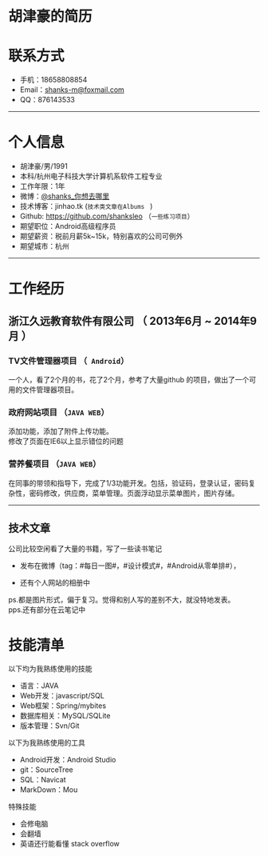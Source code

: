# 胡津豪的简历



# 联系方式


- 手机：18658808854 
- Email：shanks-m@foxmail.com 
- QQ：876143533

---

# 个人信息

 - 胡津豪/男/1991 
 - 本科/杭州电子科技大学计算机系软件工程专业 
 - 工作年限：1年
 - 微博：[@shanks_你想去哪里](http://weibo.com/1766959881/profile?topnav=1&wvr=5&user=1) 
 - 技术博客：jinhao.tk (```技术类文章在Albums ``` )
 - Github: https://github.com/shanksleo （```一些练习项目```）
 - 期望职位：Android高级程序员
 - 期望薪资：税前月薪5k~15k，特别喜欢的公司可例外
 - 期望城市：杭州

---

# 工作经历


## 浙江久远教育软件有限公司 （ 2013年6月 ~ 2014年9月 ）

### TV文件管理器项目 （``` Android```）  
一个人，看了2个月的书，花了2个月，参考了大量github 的项目，做出了一个可用的文件管理器项目。

### 政府网站项目 （```JAVA WEB```）
添加功能，添加了附件上传功能。  
修改了页面在IE6以上显示错位的问题


### 营养餐项目 （```JAVA WEB```）
在同事的带领和指导下，完成了1/3功能开发。包括，验证码，登录认证，密码复杂性，密码修改，供应商，菜单管理。页面浮动显示菜单图片，图片存储。

 


---


## 技术文章
公司比较空闲看了大量的书籍，写了一些读书笔记  

- 发布在微博（tag：#每日一图#，#设计模式#，#Android从零单排#），

- 还有个人网站的相册中  

ps.都是图片形式，偏于复习。觉得和别人写的差别不大，就没特地发表。  
pps.还有部分在云笔记中



# 技能清单


以下均为我熟练使用的技能

- 语言：JAVA
- Web开发：javascript/SQL
- Web框架：Spring/mybites
- 数据库相关：MySQL/SQLite
- 版本管理：Svn/Git

以下为我熟练使用的工具   
   
- Android开发：Android Studio  
- git：SourceTree  
- SQL：Navicat  
- MarkDown：Mou   

特殊技能  

- 会修电脑
- 会翻墙
- 英语还行能看懂 stack overflow

